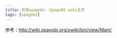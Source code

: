 ```yaml
---
title: 开源spagobi--SpagoBI wiki主页
tags: [spagobi]
---
```


参考：http://wiki.spagobi.org/xwiki/bin/view/Main/